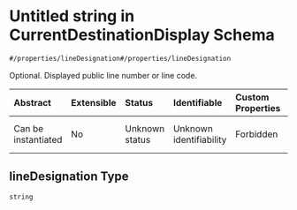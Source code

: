 # Untitled string in CurrentDestinationDisplay Schema

```txt
#/properties/lineDesignation#/properties/lineDesignation
```

Optional. Displayed public line number or line code.

| Abstract            | Extensible | Status         | Identifiable            | Custom Properties | Additional Properties | Access Restrictions | Defined In                                                                                                                        |
| :------------------ | :--------- | :------------- | :---------------------- | :---------------- | :-------------------- | :------------------ | :-------------------------------------------------------------------------------------------------------------------------------- |
| Can be instantiated | No         | Unknown status | Unknown identifiability | Forbidden         | Allowed               | none                | [current-destination-display.json*](../../schema/operational-information/current-destination-display.json "open original schema") |

## lineDesignation Type

`string`
